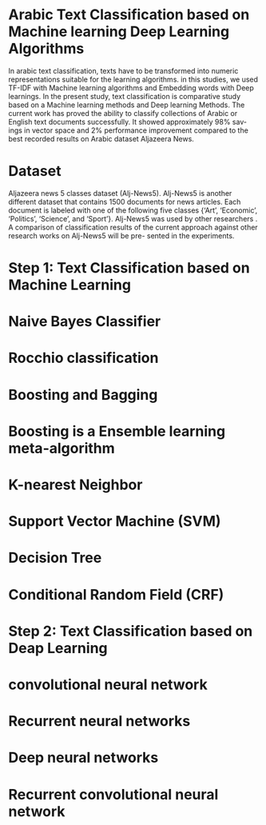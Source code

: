 # Arabic Text Classification based on Machine learning Deep Learning Algorithms
In arabic text classification, texts have to be transformed into numeric representations suitable for the learning algorithms. in this studies, we used TF-IDF with Machine learning algorithms and Embedding words with Deep learnings. In the present study, text classification is comparative study based on a Machine learning methods and Deep learning Methods.  The current work has proved the ability to classify collections of Arabic or English text documents successfully. It showed approximately 98% sav- ings in vector space and 2% performance improvement compared to the best recorded results on Arabic dataset Aljazeera News.


# Dataset
Aljazeera news 5 classes dataset (Alj-News5). Alj-News5 is another different dataset that contains 1500 documents for news articles. Each document is labeled with one of the following five classes {‘Art’, ‘Economic’, ‘Politics’, ‘Science’, and ‘Sport’}. Alj-News5 was used by other researchers . A comparison of classification results of the current approach against other research works on Alj-News5 will be pre- sented in the experiments.

# Step 1: Text Classification based on Machine Learning 
# Naive Bayes Classifier
# Rocchio classification
# Boosting and Bagging
# Boosting is a Ensemble learning meta-algorithm
# K-nearest Neighbor
# Support Vector Machine (SVM)
# Decision Tree
# Conditional Random Field (CRF)


# Step 2: Text Classification based on Deap Learning 
# convolutional neural network 
# Recurrent neural networks
# Deep neural networks
# Recurrent convolutional neural network 
